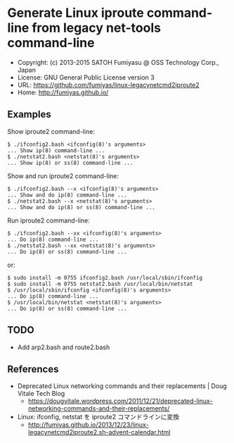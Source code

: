 Generate Linux iproute command-line from legacy net-tools command-line
======================================================================

  * Copyright: (c) 2013-2015 SATOH Fumiyasu @ OSS Technology Corp., Japan
  * License: GNU General Public License version 3
  * URL: <https://github.com/fumiyas/linux-legacynetcmd2iproute2>
  * Home: <http://fumiyas.github.io/>

Examples
----------------------------------------------------------------------

Show iproute2 command-line:

    $ ./ifconfig2.bash <ifconfig(8)'s arguments>
    ... Show ip(8) command-line ...
    $ ./netstat2.bash <netstat(8)'s arguments>
    ... Show ip(8) or ss(8) command-line ...

Show and run iproute2 command-line:

    $ ./ifconfig2.bash --x <ifconfig(8)'s arguments>
    ... Show and do ip(8) command-line ...
    $ ./netstat2.bash --x <netstat(8)'s arguments>
    ... Show and do ip(8) or ss(8) command-line ...

Run iproute2 command-line:

    $ ./ifconfig2.bash --xx <ifconfig(8)'s arguments>
    ... Do ip(8) command-line ...
    $ ./netstat2.bash --xx <netstat(8)'s arguments>
    ... Do ip(8) or ss(8) command-line ...

or:

    $ sudo install -m 0755 ifconfig2.bash /usr/local/sbin/ifconfig
    $ sudo install -m 0755 netstat2.bash /usr/local/bin/netstat
    $ /usr/local/sbin/ifconfig <ifconfig(8)'s arguments>
    ... Do ip(8) command-line ...
    $ /usr/local/bin/netstat <netstat(8)'s arguments>
    ... Do ip(8) or ss(8) command-line ...

TODO
----------------------------------------------------------------------

  * Add arp2.bash and route2.bash

References
----------------------------------------------------------------------

  * Deprecated Linux networking commands and their replacements | Doug Vitale Tech Blog
    * https://dougvitale.wordpress.com/2011/12/21/deprecated-linux-networking-commands-and-their-replacements/
  * Linux: ifconfig, netstat を iproute2 コマンドラインに変換
    * http://fumiyas.github.io/2013/12/23/linux-legacynetcmd2iproute2.sh-advent-calendar.html

